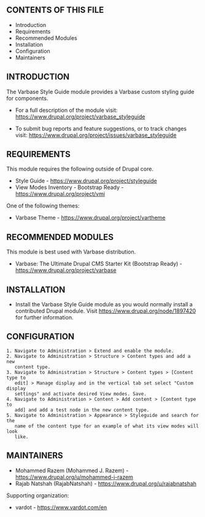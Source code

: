 CONTENTS OF THIS FILE
---------------------

 * Introduction
 * Requirements
 * Recommended Modules
 * Installation
 * Configuration
 * Maintainers


INTRODUCTION
------------

The Varbase Style Guide module provides a Varbase custom styling guide for
components.

 * For a full description of the module visit:
   https://www.drupal.org/project/varbase_styleguide

 * To submit bug reports and feature suggestions, or to track changes visit:
   https://www.drupal.org/project/issues/varbase_styleguide


REQUIREMENTS
------------

This module requires the following outside of Drupal core.

 * Style Guide - https://www.drupal.org/project/styleguide
 * View Modes Inventory - Bootstrap Ready - https://www.drupal.org/project/vmi

One of the following themes:
 * Varbase Theme - https://www.drupal.org/project/vartheme



RECOMMENDED MODULES
-------------------

This module is best used with Varbase distribution.

 * Varbase: The Ultimate Drupal CMS Starter Kit (Bootstrap Ready) -
   https://www.drupal.org/project/varbase


INSTALLATION
------------

 * Install the Varbase Style Guide module as you would normally install a
   contributed Drupal module. Visit https://www.drupal.org/node/1897420 for
   further information.


CONFIGURATION
-------------

    1. Navigate to Administration > Extend and enable the module.
    2. Navigate to Administration > Structure > Content types and add a new
       content type.
    3. Navigate to Administration > Structure > Content types > [Content type to
       edit] > Manage display and in the vertical tab set select "Custom display
       settings" and activate desired View modes. Save.
    4. Navigate to Administration > Content > Add content > [Content type to
       add] and add a test node in the new content type.
    5. Navigate to Administration > Appearance > Styleguide and search for the
       name of the content type for an example of what its view modes will look
       like.


MAINTAINERS
-----------

 * Mohammed Razem (Mohammed J. Razem) -
   https://www.drupal.org/u/mohammed-j-razem
 * Rajab Natshah (RajabNatshah) -
   https://www.drupal.org/u/rajabnatshah

Supporting organization:

 * vardot - https://www.vardot.com/en
